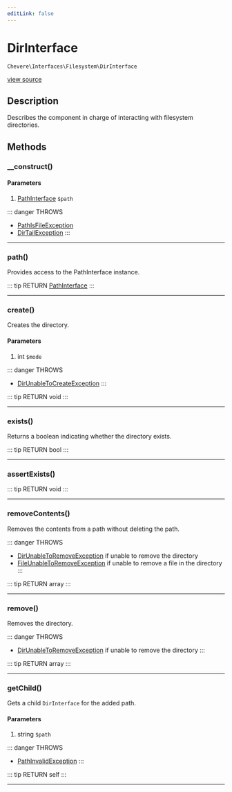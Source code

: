 ```yaml
---
editLink: false
---
```


# DirInterface

`Chevere\Interfaces\Filesystem\DirInterface`

[view source](https://github.com/chevere/chevere/blob/master/src/Chevere/Interfaces/Filesystem/DirInterface.php)

## Description

Describes the component in charge of interacting with filesystem directories.

## Methods

### __construct()

#### Parameters

1. [PathInterface](./PathInterface.md) `$path`

::: danger THROWS
- [PathIsFileException](../../Exceptions/Filesystem/PathIsFileException.md) 
- [DirTailException](../../Exceptions/Filesystem/DirTailException.md) 
:::

---

### path()

Provides access to the PathInterface instance.

::: tip RETURN
[PathInterface](./PathInterface.md)
:::

---

### create()

Creates the directory.

#### Parameters

1. int `$mode`

::: danger THROWS
- [DirUnableToCreateException](../../Exceptions/Filesystem/DirUnableToCreateException.md) 
:::

::: tip RETURN
void
:::

---

### exists()

Returns a boolean indicating whether the directory exists.

::: tip RETURN
bool
:::

---

### assertExists()

::: tip RETURN
void
:::

---

### removeContents()

Removes the contents from a path without deleting the path.

::: danger THROWS
- [DirUnableToRemoveException](../../Exceptions/Filesystem/DirUnableToRemoveException.md) if unable to remove the directory
- [FileUnableToRemoveException](../../Exceptions/Filesystem/FileUnableToRemoveException.md) if unable to remove a file in the directory
:::

::: tip RETURN
array
:::

---

### remove()

Removes the directory.

::: danger THROWS
- [DirUnableToRemoveException](../../Exceptions/Filesystem/DirUnableToRemoveException.md) if unable to remove the directory
:::

::: tip RETURN
array
:::

---

### getChild()

Gets a child `DirInterface` for the added path.

#### Parameters

1. string `$path`

::: danger THROWS
- [PathInvalidException](../../Exceptions/Filesystem/PathInvalidException.md) 
:::

::: tip RETURN
self
:::

---
